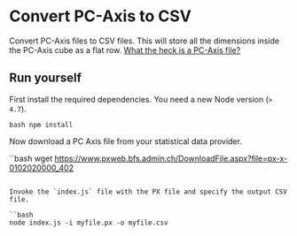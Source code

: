 # Convert PC-Axis to CSV

Convert PC-Axis files to CSV files. This will store all the dimensions inside the PC-Axis cube
as a flat row. [What the heck is a PC-Axis file?](https://exversiondata.wordpress.com/2014/06/17/obscure-data-formats-px-files/)

## Run yourself

First install the required dependencies. You need a new Node version (`> 4.7`).

``bash
npm install
``

Now download a PC Axis file from your statistical data provider.

``bash
wget https://www.pxweb.bfs.admin.ch/DownloadFile.aspx?file=px-x-0102020000_402
```

Invoke the `index.js` file with the PX file and specify the output CSV file.

``bash
node index.js -i myfile.px -o myfile.csv
```
